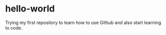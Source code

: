 # hello-world
Trying my first repository to learn how to use Github and also start learning to code.
